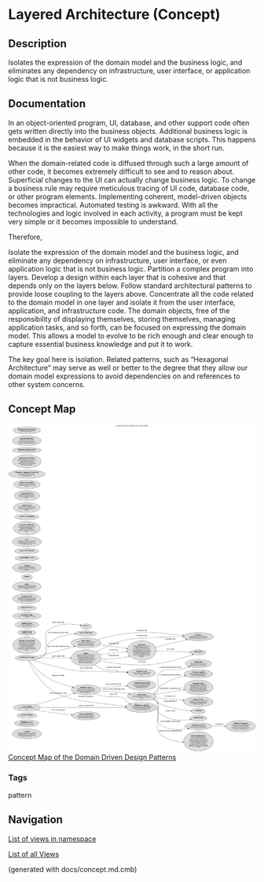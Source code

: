 # Layered Architecture (Concept)
## Description
Isolates the expression of the domain model and the business logic, and
eliminates any dependency on infrastructure, user interface, or application logic
that is not business logic.

## Documentation
In an object-oriented program, UI, database, and other support code often gets
written directly into the business objects. Additional business logic is
embedded in the behavior of UI widgets and database scripts. This happens
because it is the easiest way to make things work, in the short run.

When the domain-related code is diffused through such a large amount of other
code, it becomes extremely difficult to see and to reason about. Superficial
changes to the UI can actually change business logic. To change a business rule
may require meticulous tracing of UI code, database code, or other program
elements. Implementing coherent, model-driven objects becomes impractical.
Automated testing is awkward. With all the technologies and logic involved in
each activity, a program must be kept very simple or it becomes impossible to
understand.

Therefore,

Isolate the expression of the domain model and the business logic, and
eliminate any dependency on infrastructure, user interface, or even
application logic that is not business logic. Partition a complex program
into layers. Develop a design within each layer that is cohesive and that
depends only on the layers below. Follow standard architectural patterns to
provide loose coupling to the layers above. Concentrate all the code related
to the domain model in one layer and isolate it from the user interface,
application, and infrastructure code. The domain objects, free of the
responsibility of displaying themselves, storing themselves, managing
application tasks, and so forth, can be focused on expressing the domain model.
This allows a model to evolve to be rich enough and clear enough to capture
essential business knowledge and put it to work.

The key goal here is isolation. Related patterns, such as “Hexagonal
Architecture” may serve as well or better to the degree that they allow our
domain model expressions to avoid dependencies on and references to other
system concerns.

## Concept Map
![Concept Map of the Domain Driven Design Patterns](../../software-development/domain-driven-design/concept-view.png)
[Concept Map of the Domain Driven Design Patterns](../../software-development/domain-driven-design/concept-view.md)

### Tags
pattern


## Navigation
[List of views in namespace](./views-in-namespace.md)

[List of all Views](../../views.md)

(generated with docs/concept.md.cmb)
